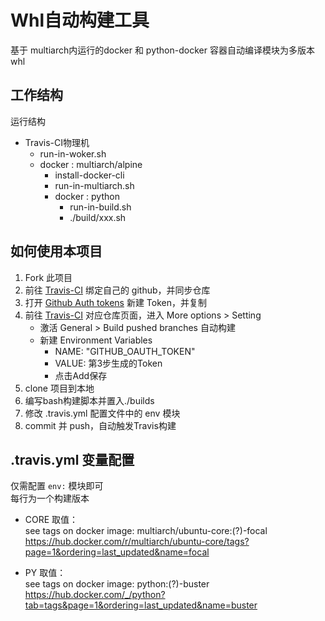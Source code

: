# Whl自动构建工具

基于 multiarch内运行的docker 和 python-docker 容器自动编译模块为多版本whl


## 工作结构

运行结构
+ Travis-CI物理机
    + run-in-woker.sh
    + docker : multiarch/alpine
        + install-docker-cli
        + run-in-multiarch.sh
        + docker : python
            + run-in-build.sh
            + ./build/xxx.sh

## 如何使用本项目

1. Fork 此项目
2. 前往 [Travis-CI](https://travis-ci.com/) 绑定自己的 github，并同步仓库
3. 打开 [Github Auth tokens](https://github.com/settings/tokens) 新建 Token，并复制
4. 前往 [Travis-CI](https://travis-ci.com/) 对应仓库页面，进入 More options > Setting 
    + 激活 General > Build pushed branches 自动构建
    + 新建 Environment Variables
        + NAME: "GITHUB_OAUTH_TOKEN"
        + VALUE: 第3步生成的Token
        + 点击Add保存
5. clone 项目到本地
5. 编写bash构建脚本并置入./builds
6. 修改 .travis.yml 配置文件中的 env 模块
7. commit 并 push，自动触发Travis构建

## .travis.yml 变量配置

仅需配置 `env:` 模块即可  
每行为一个构建版本

+ CORE 取值：  
see tags on docker image: multiarch/ubuntu-core:(?)-focal
https://hub.docker.com/r/multiarch/ubuntu-core/tags?page=1&ordering=last_updated&name=focal

+ PY 取值：  
see tags on docker image: python:(?)-buster
https://hub.docker.com/_/python?tab=tags&page=1&ordering=last_updated&name=buster